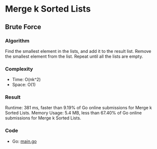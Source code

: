 # Merge k Sorted Lists



## Brute Force



### Algorithm

Find the smallest element in the lists, and add it to the result list.
Remove the smallest element from the list.
Repeat until all the lists are empty.


### Complexity

- Time: O(nk^2)
- Space: O(1)


### Result

Runtime: 381 ms, faster than 9.19% of Go online submissions for Merge k Sorted Lists.
Memory Usage: 5.4 MB, less than 67.40% of Go online submissions for Merge k Sorted Lists.


### Code

- Go: [main.go](#maingo)